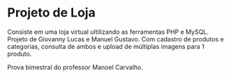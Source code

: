 # Projeto de Loja 

Consiste em uma loja virtual ultilizando as ferramentas PHP e MySQL.
Projeto de Giovanny Lucas e Manuel Gustavo. 
Com cadastro de produtos e categorias, consulta de ambos e upload de múltiplas imagens para 1 produto.

Prova bimestral do professor Manoel Carvalho.
